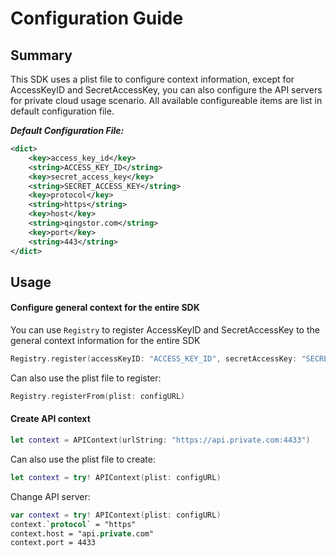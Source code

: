 # Configuration Guide

## Summary

This SDK uses a plist file to configure context information, except for AccessKeyID and SecretAccessKey, you can also configure the API servers for private cloud usage scenario. All available configureable items are list in default configuration file.

___Default Configuration File:___

``` xml
<dict>
	<key>access_key_id</key>
	<string>ACCESS_KEY_ID</string>
	<key>secret_access_key</key>
	<string>SECRET_ACCESS_KEY</string>
	<key>protocol</key>
	<string>https</string>
	<key>host</key>
	<string>qingstor.com</string>
	<key>port</key>
	<string>443</string>
</dict>
```

## Usage

#### Configure general context for the entire SDK

You can use `Registry` to register AccessKeyID and SecretAccessKey to the general context information for the entire SDK

``` swift
Registry.register(accessKeyID: "ACCESS_KEY_ID", secretAccessKey: "SECRET_ACCESS_KEY")
```

Can also use the plist file to register:

``` swift
Registry.registerFrom(plist: configURL)
```

#### Create API context

``` swift
let context = APIContext(urlString: "https://api.private.com:4433")
```

Can also use the plist file to create:

```swift
let context = try! APIContext(plist: configURL)
```

Change API server:

``` swift
var context = try! APIContext(plist: configURL)
context.`protocol` = "https"
context.host = "api.private.com"
context.port = 4433
```
